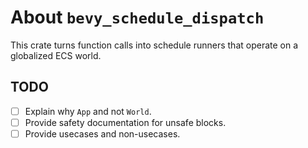 # About `bevy_schedule_dispatch`

This crate turns function calls into schedule runners that operate on a globalized ECS world.

## TODO

- [ ] Explain why `App` and not `World`.
- [ ] Provide safety documentation for unsafe blocks.
- [ ] Provide usecases and non-usecases.
